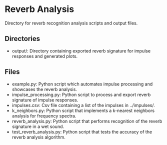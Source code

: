 # Reverb Analysis

Directory for reverb recognition analysis scripts and output files.

## Directories

* output/: Directory containing exported reverb signature for impulse responses and generated plots.

## Files

* example.py: Python script which automates impulse processing and showcases the reverb analysis.
* impulse_processing.py: Python script to process and export reverb signature of impulse responses.
* impulses.csv: Csv file containing a list of the impulses in ../impulses/.
* k_neighbors.py: Python script that implements a k-nearest neighbors analysis for frequency spectra.
* reverb_analysis.py: Python script that performs recognition of the reverb signature in a wet sound.
* test_reverb_analysis.py: Python script that tests the accuracy of the reverb analysis algorithm.
